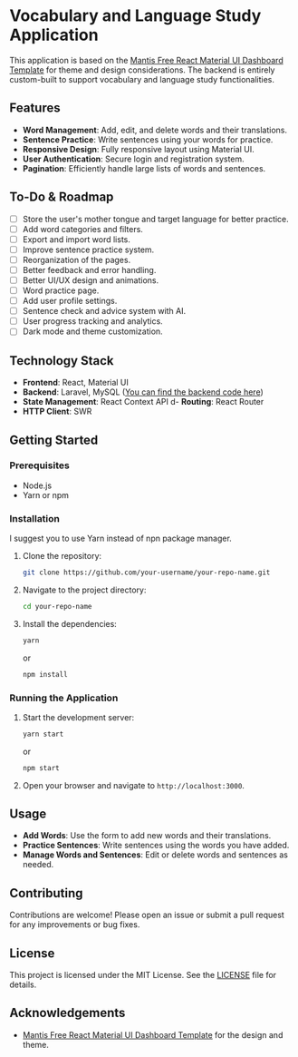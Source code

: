 # Vocabulary and Language Study Application

This application is based on the [Mantis Free React Material UI Dashboard Template](https://github.com/codedthemes/mantis-free-react-admin-template) for theme and design considerations. The backend is entirely custom-built to support vocabulary and language study functionalities.

## Features

- **Word Management**: Add, edit, and delete words and their translations.
- **Sentence Practice**: Write sentences using your words for practice.
- **Responsive Design**: Fully responsive layout using Material UI.
- **User Authentication**: Secure login and registration system.
- **Pagination**: Efficiently handle large lists of words and sentences.

## To-Do & Roadmap
- [ ] Store the user's mother tongue and target language for better practice.
- [ ] Add word categories and filters.
- [ ] Export and import word lists.
- [ ] Improve sentence practice system.
- [ ] Reorganization of the pages.
- [ ] Better feedback and error handling.
- [ ] Better UI/UX design and animations.
- [ ] Word practice page.
- [ ] Add user profile settings.
- [ ] Sentence check and advice system with AI.
- [ ] User progress tracking and analytics.
- [ ] Dark mode and theme customization.

## Technology Stack

- **Frontend**: React, Material UI
- **Backend**: Laravel, MySQL ([You can find the backend code here](https://github.com/kkrgzz/vocabx-api))
- **State Management**: React Context API
d- **Routing**: React Router
- **HTTP Client**: SWR

## Getting Started

### Prerequisites

- Node.js
- Yarn or npm

### Installation

I suggest you to use Yarn instead of npn package manager.

1. Clone the repository:
    
   ```bash
   git clone https://github.com/your-username/your-repo-name.git
   ```

2. Navigate to the project directory:

   ```bash
   cd your-repo-name
   ```

3. Install the dependencies:

   ```bash
   yarn
   ```

   or

   ```bash
   npm install
   ```

### Running the Application

1. Start the development server:

   ```bash
   yarn start
   ```

   or

   ```bash
   npm start
   ```

2. Open your browser and navigate to `http://localhost:3000`.

## Usage

- **Add Words**: Use the form to add new words and their translations.
- **Practice Sentences**: Write sentences using the words you have added.
- **Manage Words and Sentences**: Edit or delete words and sentences as needed.

## Contributing

Contributions are welcome! Please open an issue or submit a pull request for any improvements or bug fixes.

## License

This project is licensed under the MIT License. See the [LICENSE](./LICENSE) file for details.

## Acknowledgements

- [Mantis Free React Material UI Dashboard Template](https://github.com/codedthemes/mantis-free-react-admin-template) for the design and theme.
